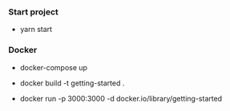 ### Start project

- yarn start

### Docker

- docker-compose up 

- docker build -t getting-started .
- docker run -p 3000:3000 -d docker.io/library/getting-started
